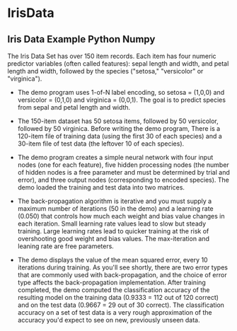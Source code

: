 # IrisData
## Iris Data Example Python Numpy

The Iris Data Set has over 150 item records. Each item has four numeric predictor variables (often called features): sepal length and width, and petal length and width, followed by the species ("setosa," "versicolor" or "virginica"). 

- The demo program uses 1-of-N label encoding, so setosa = (1,0,0) and versicolor = (0,1,0) and virginica = (0,0,1). The goal is to predict species from sepal and petal length and width. 

- The 150-item dataset has 50 setosa items, followed by 50 versicolor, followed by 50 virginica. Before writing the demo program, There is a 120-item file of training data (using the first 30 of each species) and a 30-item file of test data (the leftover 10 of each species). 

- The demo program creates a simple neural network with four input nodes (one for each feature), five hidden processing nodes (the number of hidden nodes is a free parameter and must be determined by trial and error), and three output nodes (corresponding to encoded species). The demo loaded the training and test data into two matrices. 

- The back-propagation algorithm is iterative and you must supply a maximum number of iterations (50 in the demo) and a learning rate (0.050) that controls how much each weight and bias value changes in each iteration. Small learning rate values lead to slow but steady training. Large learning rates lead to quicker training at the risk of overshooting good weight and bias values. The max-iteration and leaning rate are free parameters. 

- The demo displays the value of the mean squared error, every 10 iterations during training. As you'll see shortly, there are two error types that are commonly used with back-propagation, and the choice of error type affects the back-propagation implementation. After training completed, the demo computed the classification accuracy of the resulting model on the training data (0.9333 = 112 out of 120 correct) and on the test data (0.9667 = 29 out of 30 correct). The classification accuracy on a set of test data is a very rough approximation of the accuracy you'd expect to see on new, previously unseen data. 
